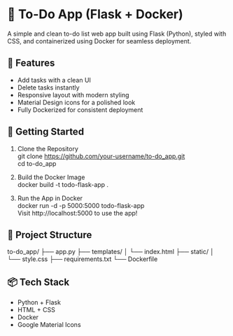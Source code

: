 # 📝 To-Do App (Flask + Docker)
A simple and clean to-do list web app built using Flask (Python), styled with CSS, and containerized using Docker for seamless deployment.

## 🔧 Features
- Add tasks with a clean UI
- Delete tasks instantly
- Responsive layout with modern styling
- Material Design icons for a polished look
- Fully Dockerized for consistent deployment

## 🚀 Getting Started
1. Clone the Repository  
git clone https://github.com/your-username/to-do_app.git  
cd to-do_app

2. Build the Docker Image  
docker build -t todo-flask-app .

3. Run the App in Docker  
docker run -d -p 5000:5000 todo-flask-app  
Visit http://localhost:5000 to use the app!

## 📁 Project Structure

to-do_app/
├── app.py
├── templates/
│   └── index.html
├── static/
│   └── style.css
├── requirements.txt
└── Dockerfile

## 📦 Tech Stack
- Python + Flask
- HTML + CSS
- Docker
- Google Material Icons